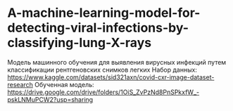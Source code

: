 # A-machine-learning-model-for-detecting-viral-infections-by-classifying-lung-X-rays
Модель машинного обучения для выявления вирусных инфекций путем классификации рентгеновских снимков легких
Набор данных: https://www.kaggle.com/datasets/sid321axn/covid-cxr-image-dataset-research
Обученная модель: https://drive.google.com/drive/folders/1OiS_ZvPzNd8PnSPkxfW_-pskLNMuPCW2?usp=sharing
